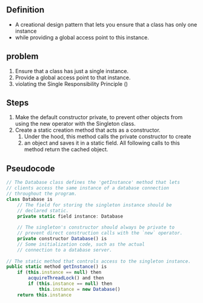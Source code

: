 ## Definition
- A creational design pattern that lets you ensure that a class has only one instance
- while providing a global access point to this instance.
## problem
1. Ensure that a class has just a single instance.
2. Provide a global access point to that instance.
3. violating the Single Responsibility Principle ()
## Steps
1. Make the default constructor private, to prevent other objects from using the new operator with the Singleton class.
2. Create a static creation method that acts as a constructor. 
   1. Under the hood, this method calls the private constructor to create 
   2. an object and saves it in a static field. All following calls to this method return the cached object.

## Pseudocode
``` javascript
// The Database class defines the 'getInstance' method that lets 
// clients access the same instance of a database connection 
// throughout the program.
class Database is
    // The field for storing the singleton instance should be 
    // declared static.
    private static field instance: Database
    
    // The singleton's constructor should always be private to 
    // prevent direct construction calls with the `new` operator.
    private constructor Database() is
    // Some initialization code, such as the actual
    // connection to a database server.
    
// The static method that controls access to the singleton instance.
public static method getInstance() is
    if (this.instance == null) then
        acquireThreadLock() and then
        if (this.instance == null) then
            this.instance = new Database()
    return this.instance
```